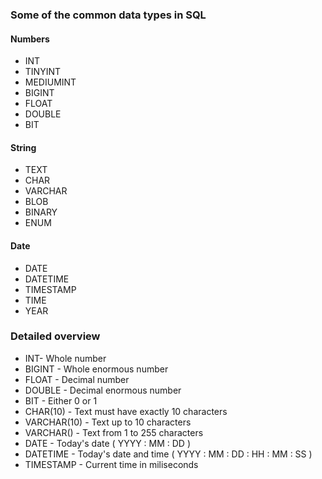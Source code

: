 
### Some of the common data types in SQL

#### Numbers
* INT
* TINYINT
* MEDIUMINT
* BIGINT
* FLOAT
* DOUBLE
* BIT

#### String
* TEXT
* CHAR
* VARCHAR
* BLOB
* BINARY
* ENUM

#### Date
* DATE
* DATETIME
* TIMESTAMP
* TIME
* YEAR

### Detailed overview

* INT- Whole number
* BIGINT - Whole enormous number
* FLOAT - Decimal number
* DOUBLE - Decimal enormous number
* BIT - Either 0 or 1
* CHAR(10) - Text must have exactly 10 characters
* VARCHAR(10) - Text up to 10 characters 
* VARCHAR() - Text from 1 to 255 characters
* DATE - Today's date ( YYYY : MM : DD )
* DATETIME - Today's date and time ( YYYY : MM : DD : HH : MM : SS )
* TIMESTAMP - Current time in miliseconds

